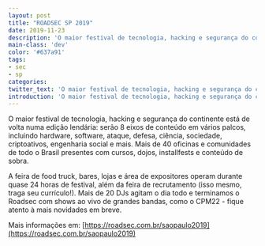 ```yaml
---
layout: post
title: "ROADSEC SP 2019"
date: 2019-11-23
description: 'O maior festival de tecnologia, hacking e segurança do continente.'
main-class: 'dev'
color: '#637a91'
tags:
- sec
- sp
categories:
twitter_text: 'O maior festival de tecnologia, hacking e segurança do continente.'
introduction: 'O maior festival de tecnologia, hacking e segurança do continente.'
---
```


O maior festival de tecnologia, hacking e segurança do continente está de volta numa edição lendária: serão 8 eixos de conteúdo em vários palcos, incluindo hardware, software, ataque, defesa, ciência, sociedade, criptoativos, engenharia social e mais. Mais de 40 oficinas e comunidades de todo o Brasil presentes com cursos, dojos, installfests e conteúdo de sobra. 

A feira de food truck, bares, lojas e área de expositores operam durante quase 24 horas de festival, além da feira de recrutamento (isso mesmo, traga seu currículo!). Mais de 20 DJs agitam o dia todo e terminamos o Roadsec com shows ao vivo de grandes bandas, como o CPM22 - fique atento à mais novidades em breve. 
 

 Mais informações em: [https://roadsec.com.br/saopaulo2019](https://roadsec.com.br/saopaulo2019)
